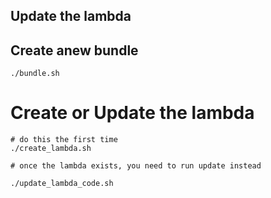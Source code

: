 


## Update the lambda

## Create anew bundle

```
./bundle.sh
```

# Create or Update the lambda

```
# do this the first time
./create_lambda.sh

# once the lambda exists, you need to run update instead

./update_lambda_code.sh
```
